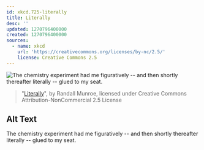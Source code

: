 ```yaml
---
id: xkcd.725-literally
title: Literally
desc: ''
updated: 1270796400000
created: 1270796400000
sources:
  - name: xkcd
    url: 'https://creativecommons.org/licenses/by-nc/2.5/'
    license: Creative Commons 2.5
---
```

![The chemistry experiment had me figuratively -- and then shortly thereafter literally -- glued to my seat.](https://imgs.xkcd.com/comics/literally.png)
> "[Literally](https://xkcd.com/725/)", by Randall Munroe, licensed under Creative Commons Attribution-NonCommercial 2.5 License

## Alt Text
The chemistry experiment had me figuratively -- and then shortly thereafter literally -- glued to my seat.
